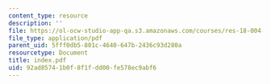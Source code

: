 ```yaml
---
content_type: resource
description: ''
file: https://ol-ocw-studio-app-qa.s3.amazonaws.com/courses/res-18-004-the-torch-or-the-firehose-a-guide-to-section-teaching-spring-2009/92ad85741b0f8f1fdd00fe578ec9abf6_index.pdf
file_type: application/pdf
parent_uid: 5fff0db5-801c-4640-647b-2436c93d280a
resourcetype: Document
title: index.pdf
uid: 92ad8574-1b0f-8f1f-dd00-fe578ec9abf6
---
```

